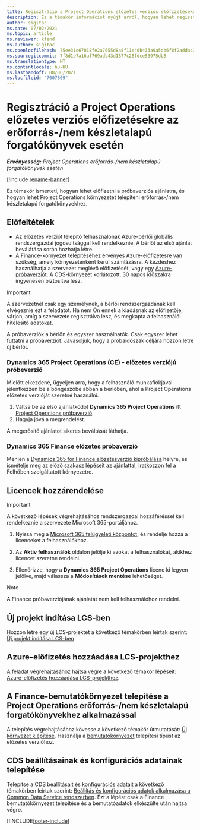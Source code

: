 ```yaml
---
title: Regisztráció a Project Operations előzetes verziós előfizetésekre az erőforrás-/nem készletalapú forgatókönyvek esetén
description: Ez a témakör információt nyújt arról, hogyan lehet regisztrálni és telepíteni a Dynamics 365 Project Operations alkalmazást erőforrás-/nem készletalapú forgatókönyvek esetén.
author: sigitac
ms.date: 07/02/2021
ms.topic: article
ms.reviewer: kfend
ms.author: sigitac
ms.openlocfilehash: 75ee31e67018fe2a7655d8a8f11e40b433a9a5db6f8f2addac27844f18fffe8d
ms.sourcegitcommit: 7f8d1e7a16af769adb43d1877c28fdce53975db8
ms.translationtype: HT
ms.contentlocale: hu-HU
ms.lasthandoff: 08/06/2021
ms.locfileid: "7007869"
---
```

# <a name="sign-up-for-project-operations-preview-subscriptions-for-resource-non-stocked-scenarios"></a>Regisztráció a Project Operations előzetes verziós előfizetésekre az erőforrás-/nem készletalapú forgatókönyvek esetén

_**Érvényesség:** Project Operations erőforrás-/nem készletalapú forgatókönyvek esetén_

[!include [rename-banner](~/includes/cc-data-platform-banner.md)]

Ez témakör ismerteti, hogyan lehet előfizetni a próbaverziós ajánlatra, és hogyan lehet Project Operations környezetet telepíteni erőforrás-/nem készletalapú forgatókönyvekhez.

## <a name="prerequisites"></a>Előfeltételek
- Az előzetes verziót telepítő felhasználónak Azure-bérlői globális rendszergazdai jogosultsággal kell rendelkeznie. A bérlőt az első ajánlat beválátása során hozhatja létre. 
- A Finance-környezet telepítéséhez érvényes Azure-előfizetésre van szükség, amely környezetenként kerül számlázásra. A kezdéshez használhatja a szervezet meglévő előfizetését, vagy egy [Azure-próbaverziót](https://azure.microsoft.com/en-us/free/). A CDS-környezet korlátozott, 30 napos időszakra ingyenesen biztosítva lesz.

> [!IMPORTANT]
> A szervezetnél csak egy személynek, a bérlői rendszergazdának kell elvégeznie ezt a feladatot. Ha nem Ön ennek a kiadásnak az előfizetője, várjon, amíg a szervezete regisztrálva lesz, és megkapta a felhasználói hitelesítő adatokat.
> 
> A próbaverziók a bérlőn és egyszer használhatók. Csak egyszer lehet futtatni a próbaverziót. Javasoljuk, hogy a próbaidőszak céljára hozzon létre új bérlőt.


### <a name="dynamics-365-project-operations-ce---preview-trial"></a>Dynamics 365 Project Operations (CE) - előzetes verziójú próbeverzió 

Mielőtt elkezdené, ügyeljen arra, hogy a felhasználó munkafiókjával jelentkezzen be a böngészőbe abban a bérlőben, ahol a Project Operations előzetes verzióját szeretné használni.

1. Váltsa be az első ajánlatkódot **Dynamics 365 Project Operations** itt [Project Operations próbaverzió](https://aka.ms/try-po).
2. Hagyja jóvá a megrendelést.

  A megerősítő ajánlatot sikeres beváltását láthatja.

### <a name="dynamics-365-finance-preview-trial"></a>Dynamics 365 Finance előzetes próbaverzió

Menjen a [Dynamics 365 for Finance előzetesverzió kipróbálása](https://aka.ms/trypoche) helyre, és ismételje meg az előző szakasz lépéseit az ajánlattal, Iratkozzon fel a Felhőben szolgáltatott környezetre.  

## <a name="assign-licenses"></a>Licencek hozzárendelése

> [!IMPORTANT]
> A következő lépések végrehajtásához rendszergazdai hozzáféréssel kell rendelkeznie a szervezete Microsoft 365-portáljához.

1. Nyissa meg a [Microsoft 365 felügyeleti központot](https://portal.office.com/), és rendelje hozzá a licenceket a felhasználókhoz.

2. Az **Aktív felhasználók** oldalon jelölje ki azokat a felhasználókat, akikhez licencet szeretne rendelni.

3. Ellenőrizze, hogy a **Dynamics 365 Project Operations** licenc ki legyen jelölve, majd válassza a **Módosítások mentése** lehetőséget.

> [!NOTE]
> A Finance próbaverziójának ajánlatát nem kell felhasználóhoz rendelni.

## <a name="start-a-new-project-in-lcs"></a>Új projekt indítása LCS-ben

Hozzon létre egy új LCS-projektet a következő témakörben leírtak szerint: [Új projekt indítása LCS-ben](create-lcs-project.md)

## <a name="add-an-azure-subscription-to-an-lcs-project"></a>Azure-előfizetés hozzáadása LCS-projekthez

A feladat végrehajtásához hajtsa végre a következő témakör lépéseit: [Azure-előfizetés hozzáadása LCS-projekthez](resource-add-azure-subscription-lcs-project.md).

## <a name="deploy-finance-demo-environment-with-project-operations-for-resourcenon-stocked-scenarios"></a>A Finance-bemutatókörnyezet telepítése a Project Operations erőforrás-/nem készletalapú forgatókönyvekhez alkalmazással

A telepítés végrehajtásához kövesse a következő témakör útmutatását: [Új környezet kiépítése](resource-provision-new-environment.md). Használja a [bemutatókörnyezet](/dynamics365/fin-ops-core/dev-itpro/deployment/deploy-demo-environment) telepítési típust az előzetes verzióhoz. 

## <a name="install-cds-setup-and-configuration-data"></a>CDS beállításainak és konfigurációs adatainak telepítése

Telepítse a CDS beállításait és konfigurációs adatait a következő témakörben leírtak szerint: [Beállítás és konfigurációs adatok alkalmazása a Common Data Service rendszerben](resource-apply-pro-setup-config-data.md).
Ezt a lépést csak a Finance bemutatókörnyezet telepítése és a bemutatóadatok elkészülte után hajtsa végre.


[!INCLUDE[footer-include](../includes/footer-banner.md)]
